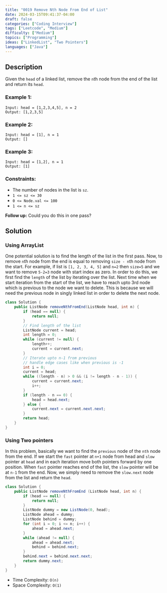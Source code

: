 ```yaml
---
title: "0019 Remove Nth Node From End of List"
date: 2024-03-15T09:41:37-04:00
draft: false
categories: ["Coding Interview"]
tags: ["Leetcode", "Medium"]
difficulty: ["Medium"]
topics: ["Programming"]
ideas: ["LinkedList", "Two Pointers"]
languages: ["Java"]
---
```


## Description

Given the `head` of a linked list, remove the `n`th node from the end of the list and return its `head`.


### Example 1:

```
Input: head = [1,2,3,4,5], n = 2
Output: [1,2,3,5]
```

### Example 2:

```
Input: head = [1], n = 1
Output: []
```

### Example 3:

```
Input: head = [1,2], n = 1
Output: [1]
```

### Constraints:

- The number of nodes in the list is `sz`.
- `1 <= sz <= 30`
- `0 <= Node.val <= 100`
- `1 <= n <= sz`

**Follow up:** Could you do this in one pass?

## Solution

### Using ArrayList

One potential solution is to find the length of the list in the first pass. Now, to remove `n`th node from the end is equal to removing `size - n`th node from the start. For example, if list is `[1, 2, 3, 4, 5]` and `n=2` then `size=5` and we want to remove `5-2=3` node with start index as zero. In order to do this, we first find the `length` of the list by iterating over the list. Next time when we start iteration from the start of the list, we have to reach upto 3rd node which is previous to the node we want to delete. This is because we will need the previous node in singly linked list in order to delete the next node.


```java
class Solution {
    public ListNode removeNthFromEnd(ListNode head, int n) {
        if (head == null) {
            return null;
        }
        // Find length of the list
        ListNode current = head;
        int length = 0;
        while (current != null) {
            length++;
            current = current.next;
        }
        // Iterate upto n-1 from previous
        // handle edge cases like when previous is -1
        int i = 0;
        current = head;
        while ((length - n) > 0 && (i != length - n - 1)) {
            current = current.next;
            i++;
        }
        if (length - n == 0) {
            head = head.next;
        } else {
            current.next = current.next.next;
        }
        return head;
    }
}
```

### Using Two pointers

In this problem, basically we want to find the `previous` node of the `nth` node from the end. If we start the `fast` pointer at `n+1` node from head and `slow` pointer at `head` and in each iteration move both pointers forward by one position. When `fast` pointer reaches end of the list, the `slow` pointer will be at `n-1` from the end. Now, we simply need to remove the `slow.next` node from the list and return the `head`.

```java
class Solution {
    public ListNode removeNthFromEnd (ListNode head, int n) {
        if (head == null) {
            return null;
        }
        ListNode dummy = new ListNode(0, head);
        ListNode ahead = dummy;
        ListNode behind = dummy;
        for (int i = 0; i <= n; i++) {
            ahead = ahead.next;
        }
        while (ahead != null) {
            ahead = ahead.next;
            behind = behind.next;
        }
        behind.next = behind.next.next;
        return dummy.next;
    }
}
```

- Time Complexity: `O(n)`
- Space Complexity: `O(1)`